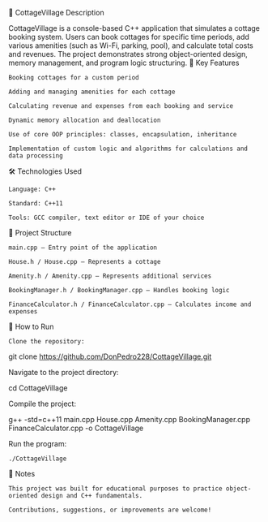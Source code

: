 🏡 CottageVillage
Description

CottageVillage is a console-based C++ application that simulates a cottage booking system. Users can book cottages for specific time periods, add various amenities (such as Wi-Fi, parking, pool), and calculate total costs and revenues. The project demonstrates strong object-oriented design, memory management, and program logic structuring.
🔧 Key Features

    Booking cottages for a custom period

    Adding and managing amenities for each cottage

    Calculating revenue and expenses from each booking and service

    Dynamic memory allocation and deallocation

    Use of core OOP principles: classes, encapsulation, inheritance

    Implementation of custom logic and algorithms for calculations and data processing

🛠 Technologies Used

    Language: C++

    Standard: C++11

    Tools: GCC compiler, text editor or IDE of your choice

📁 Project Structure

    main.cpp — Entry point of the application

    House.h / House.cpp — Represents a cottage

    Amenity.h / Amenity.cpp — Represents additional services

    BookingManager.h / BookingManager.cpp — Handles booking logic

    FinanceCalculator.h / FinanceCalculator.cpp — Calculates income and expenses

🚀 How to Run

    Clone the repository:

git clone https://github.com/DonPedro228/CottageVillage.git

Navigate to the project directory:

cd CottageVillage

Compile the project:

g++ -std=c++11 main.cpp House.cpp Amenity.cpp BookingManager.cpp FinanceCalculator.cpp -o CottageVillage

Run the program:

    ./CottageVillage

📌 Notes

    This project was built for educational purposes to practice object-oriented design and C++ fundamentals.

    Contributions, suggestions, or improvements are welcome!
